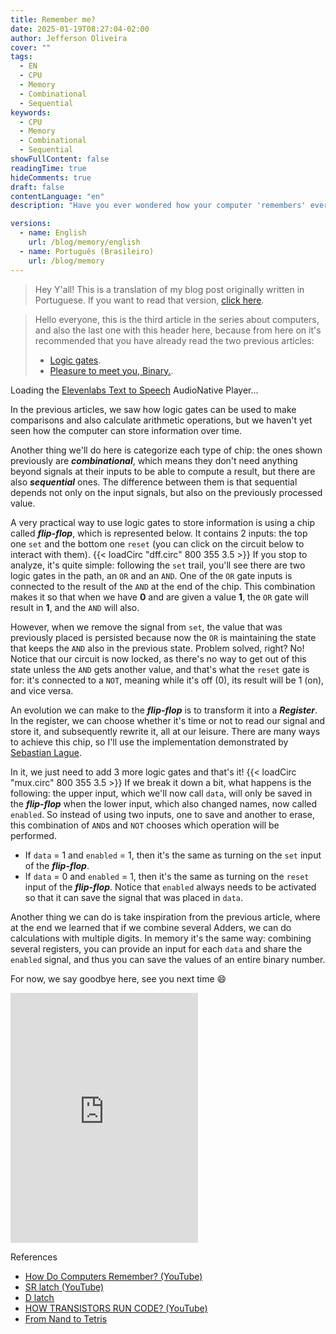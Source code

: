 ```yaml
---
title: Remember me?
date: 2025-01-19T08:27:04-02:00
author: Jefferson Oliveira
cover: ""
tags:
  - EN
  - CPU
  - Memory
  - Combinational
  - Sequential
keywords:
  - CPU
  - Memory
  - Combinational
  - Sequential
showFullContent: false
readingTime: true
hideComments: true
draft: false
contentLanguage: "en"
description: "Have you ever wondered how your computer 'remembers' everything? This article unveils the secret behind digital memory, exploring from combinational and sequential chips to the crucial role of flip-flops and registers. A fascinating journey to understand how information is stored in the heart of your machine."

versions:
  - name: English
    url: /blog/memory/english
  - name: Português (Brasileiro)
    url: /blog/memory
---
```

> Hey Y'all! This is a translation of my blog post originally written in Portuguese.
> If you want to read that version, [click here](/blog/memory/).

> Hello everyone, this is the third article in the series about computers, and also the last one with this header here, because from here on it's recommended that you have already read the two previous articles:
>
> - [Logic gates](https://jeffersonmourak.com/blog/logic-gates/).
> - [Pleasure to meet you, Binary.](https://jeffersonmourak.com/blog/the-binary/).

<div id="elevenlabs-audionative-widget" data-height="90" data-width="100%" data-frameborder="no" data-scrolling="no" data-publicuserid="2be4d6242c862832d6b47ec70f7d7daf2c9f1306c933439f7083622af43fe99f" data-playerurl="https://elevenlabs.io/player/index.html" >Loading the <a href="https://elevenlabs.io/text-to-speech" target="_blank" rel="noopener">Elevenlabs Text to Speech</a> AudioNative Player...</div><script src="https://elevenlabs.io/player/audioNativeHelper.js" type="text/javascript"></script>

In the previous articles, we saw how logic gates can be used to make comparisons and also calculate arithmetic operations, but we haven't yet seen how the computer can store information over time.

Another thing we'll do here is categorize each type of chip: the ones shown previously are ***combinational***, which means they don't need anything beyond signals at their inputs to be able to compute a result, but there are also ***sequential*** ones. The difference between them is that sequential depends not only on the input signals, but also on the previously processed value.

A very practical way to use logic gates to store information is using a chip called ***flip-flop***, which is represented below. It contains 2 inputs: the top one `set` and the bottom one `reset` (you can click on the circuit below to interact with them).
{{< loadCirc "dff.circ" 800 355 3.5 >}}
If you stop to analyze, it's quite simple: following the `set` trail, you'll see there are two logic gates in the path, an `OR` and an `AND`. One of the `OR` gate inputs is connected to the result of the `AND` at the end of the chip. This combination makes it so that when we have **0** and are given a value **1**, the `OR` gate will result in **1**, and the `AND` will also.

However, when we remove the signal from `set`, the value that was previously placed is persisted because now the `OR` is maintaining the state that keeps the `AND` also in the previous state. Problem solved, right? No! Notice that our circuit is now locked, as there's no way to get out of this state unless the `AND` gets another value, and that's what the `reset` gate is for: it's connected to a `NOT`, meaning while it's off (0), its result will be 1 (on), and vice versa.

An evolution we can make to the ***flip-flop*** is to transform it into a ***Register***. In the register, we can choose whether it's time or not to read our signal and store it, and subsequently rewrite it, all at our leisure. There are many ways to achieve this chip, so I'll use the implementation demonstrated by [Sebastian Lague](https://www.youtube.com/watch?v=I0-izyq6q5s).

In it, we just need to add 3 more logic gates and that's it!
{{< loadCirc "mux.circ" 800 355 3.5 >}}
If we break it down a bit, what happens is the following: the upper input, which we'll now call `data`, will only be saved in the ***flip-flop*** when the lower input, which also changed names, now called `enabled`. So instead of using two inputs, one to save and another to erase, this combination of `AND`s and `NOT` chooses which operation will be performed.

- If `data` = 1 and `enabled` = 1, then it's the same as turning on the `set` input of the ***flip-flop***.
- If `data` = 0 and `enabled` = 1, then it's the same as turning on the `reset` input of the ***flip-flop***.
Notice that `enabled` always needs to be activated so that it can save the signal that was placed in `data`.

Another thing we can do is take inspiration from the previous article, where at the end we learned that if we combine several Adders, we can do calculations with multiple digits. In memory it's the same way: combining several registers, you can provide an input for each `data` and share the `enabled` signal, and thus you can save the values of an entire binary number.

For now, we say goodbye here, see you next time 😄

<iframe src="https://giphy.com/embed/m9eG1qVjvN56H0MXt8" width="300px" height="400px" frameBorder="0" class="giphy-embed" allowFullScreen></iframe>

References

- [How Do Computers Remember? (YouTube)](https://www.youtube.com/watch?v=I0-izyq6q5s)
- [SR latch (YouTube)](https://www.youtube.com/watch?v=KM0DdEaY5sY)
- [D latch](https://www.youtube.com/watch?v=peCh_859q7Q)
- [HOW TRANSISTORS RUN CODE? (YouTube)](https://www.youtube.com/watch?v=HjneAhCy2N4)
- [From Nand to Tetris](https://www.nand2tetris.org/)
